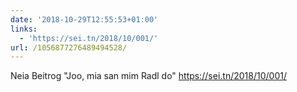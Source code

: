 ```yaml
---
date: '2018-10-29T12:55:53+01:00'
links:
  - 'https://sei.tn/2018/10/001/'
url: /1056877276489494528/
---
```

Neia Beitrog "Joo, mia san mim Radl do" https://sei.tn/2018/10/001/

